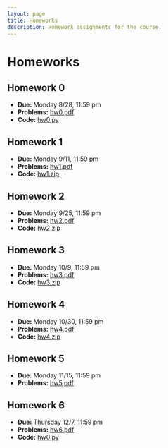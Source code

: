 ```yaml
---
layout: page
title: Homeworks
description: Homework assignments for the course.
---
```


# Homeworks

## Homework 0
- **Due:** Monday 8/28, 11:59 pm
- **Problems:** [hw0.pdf](/assets/files/hw0.pdf)
- **Code:** [hw0.py](/assets/files/hw0.py)

## Homework 1
- **Due:** Monday 9/11, 11:59 pm
- **Problems:** [hw1.pdf](/assets/files/hw1.pdf)
- **Code:** [hw1.zip](/assets/files/hw1.zip)

## Homework 2
- **Due:** Monday 9/25, 11:59 pm
- **Problems:** [hw2.pdf](/assets/files/hw2.pdf)
- **Code:** [hw2.zip](/assets/files/hw2.zip)

## Homework 3
- **Due:** Monday 10/9, 11:59 pm
- **Problems:** [hw3.pdf](/assets/files/hw3.pdf)
- **Code:** [hw3.zip](/assets/files/hw3.zip)

## Homework 4
- **Due:** Monday 10/30, 11:59 pm
- **Problems:** [hw4.pdf](/assets/files/hw4.pdf)
- **Code:** [hw4.zip](/assets/files/hw4.zip)

## Homework 5
- **Due:** Monday 11/15, 11:59 pm
- **Problems:** [hw5.pdf](/assets/files/hw5.pdf)

## Homework 6
- **Due:** Thursday 12/7, 11:59 pm
- **Problems:** [hw6.pdf](/assets/files/hw6.pdf)
- **Code:** [hw0.py](/assets/files/regularization.py)